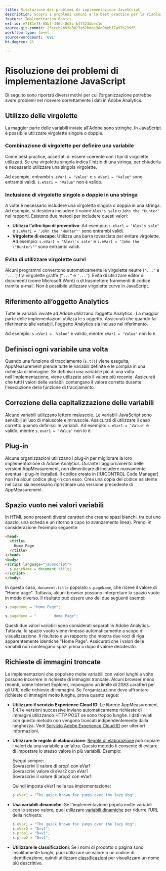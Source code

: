 ```yaml
---
title: Risoluzione dei problemi di implementazione JavaScript
description: Scopri i problemi comuni e le best practice per la risoluzione dei problemi dell’implementazione JavaScript.
feature: Implementation Basics
exl-id: e7181e78-65bf-446d-8d5c-b47323dbec1d
source-git-commit: 25eccb2b9fe3827e62b0ae98d9bebf7a97b239f5
workflow-type: tm+mt
source-wordcount: '691'
ht-degree: 2%

---
```


# Risoluzione dei problemi di implementazione JavaScript

Di seguito sono riportati diversi motivi per cui l’organizzazione potrebbe avere problemi nel ricevere correttamente i dati in Adobe Analytics.

## Utilizzo delle virgolette

La maggior parte delle variabili inviate all&#39;Adobe sono stringhe. In JavaScript è possibile utilizzare virgolette singole o doppie.

### Combinazione di virgolette per definire una variabile

Come best practice, accertati di essere coerente con i tipi di virgolette utilizzati. Se una virgoletta singola indica l&#39;inizio di una stringa, per chiuderla è necessario utilizzare una singola virgolette.

Ad esempio, entrambi `s.eVar1 = 'Value'` e `s.eVar1 = "Value"` sono entrambi validi. `s.eVar1 = 'Value"` non è valido.

### Inclusione di virgolette singole o doppie in una stringa

A volte è necessario includere una virgoletta singola o doppia in una stringa. Ad esempio, si desidera includere il valore `Alex's sale` o `John the "Hunter"` nei rapporti. Esistono due metodi per includere questi valori:

* **Utilizza l&#39;altro tipo di preventivo**: Ad esempio: `s.eVar1 = "Alex's sale"` e `s.eVar1 = 'John the "Hunter"'` sono entrambi validi.
* **Virgolette di escape**: Utilizza una barra rovesciata per evitare virgolette. Ad esempio: `s.eVar1 = 'Alex\'s sale'` e `s.eVar1 = "John the \"Hunter\""` sono entrambi validi.

### Evita di utilizzare virgolette curvi

Alcuni programmi convertono automaticamente le virgolette neutre (`"..."` e `'...'`) tra virgolette graffe (`“...”` e `‘...’`). Evita di utilizzare editor di documenti (come Microsoft Word) o di trasmettere frammenti di codice tramite e-mail. Non è possibile utilizzare virgolette curve in JavaScript.

## Riferimento all’oggetto Analytics

Tutte le variabili inviate ad Adobe utilizzano l’oggetto Analytics . La maggior parte delle implementazioni utilizza le `s` oggetto. Assicurati che quando fai riferimento alle variabili, l&#39;oggetto Analytics sia incluso nel riferimento.

Ad esempio: `s.eVar1 = 'Value'` è valido, mentre `eVar1 = 'Value'` non lo è.

## Definisci ogni variabile una volta

Quando una funzione di tracciamento (`s.t()`) viene eseguita, AppMeasurement prende tutte le variabili definite e le compila in una richiesta di immagine. Se definisci una variabile più di una volta nell’implementazione, viene utilizzato solo il valore più recente. Assicurati che tutti i valori delle variabili contengano il valore corretto durante l&#39;esecuzione della funzione di tracciamento.

## Correzione della capitalizzazione delle variabili

Alcune variabili utilizzano lettere maiuscole. Le variabili JavaScript sono sensibili all’uso di maiuscole e minuscole. Assicurati di utilizzare il caso corretto quando definisci le variabili. Ad esempio: `s.eVar1 = 'Value'` è valido, mentre `s.evar1 = 'Value'` non lo è.

## Plug-in

Alcune organizzazioni utilizzano i plug-in per migliorare la loro implementazione di Adobe Analytics. Durante l&#39;aggiornamento delle versioni AppMeasurement, non dimenticare di includere nuovamente eventuali plug-in installati. Il codice creato in [!UICONTROL Code Manager] non ha alcun codice plug-in con esso. Crea una copia del codice esistente nel caso sia necessario ripristinare una versione precedente di AppMeasurement.

## Spazio vuoto nei valori variabili

In HTML sono presenti diversi caratteri che creano spazi bianchi. tra cui uno spazio, una scheda e un ritorno a capo (o avanzamento linea). Prendi in considerazione l’esempio seguente:

```html
<head>
  <title>
    Home Page
  </title>
</head>
<body>
<script language="javascript">
  s.pageName = document.title;
</script>
</body>
```

In questo caso, `document.title` popolato `s.pageName`, che riceve il valore di &quot;Home page&quot;. Tuttavia, alcuni browser possono interpretare lo spazio vuoto in modo diverso. Il risultato può essere uno dei due seguenti esempi:

```js
s.pageName = "Home Page";
```

```js
s.pageName = "        Home Page";
```

Questi due valori variabili sono considerati separati in Adobe Analytics. Tuttavia, lo spazio vuoto viene rimosso automaticamente a scopo di visualizzazione. Il risultato è un rapporto che mostra due voci di riga apparentemente identiche &quot;Home Page&quot;. Assicurati che i valori delle variabili non contengano spazi prima o dopo il valore desiderato.

## Richieste di immagini troncate

Le implementazioni che popolano molte variabili con valori lunghi a volte possono incorrere in richieste di immagini troncate. Alcuni browser meno recenti, come Internet Explorer, impongono un limite di 2083 caratteri per gli URL delle richieste di immagini. Se l&#39;organizzazione deve affrontare richieste di immagini molto lunghe, prova quanto segue:

* **Utilizzare il servizio Experience Cloud ID**: Le librerie AppMeasurement 1.4.1 e versioni successive inviano automaticamente richieste di immagini utilizzando HTTP POST se sono troppo lunghe. I dati inviati con questo metodo non vengono troncati indipendentemente dalla lunghezza. Vedi [Servizio Adobe Experience Cloud ID](https://experienceleague.adobe.com/docs/id-service/using/home.html?lang=it) per ulteriori informazioni.
* **Utilizzare le regole di elaborazione**: [Regole di elaborazione](/help/admin/admin/c-processing-rules/processing-rules.md) può copiare i valori da una variabile a un&#39;altra. Questo metodo ti consente di evitare di impostare lo stesso valore in più variabili. Esempio:

   Esegui sempre:<br>
Sovrascrivi il valore di prop1 con eVar1<br>
Sovrascrivi valore di eVar2 con eVar1<br>
Sovrascrivi il valore di prop2 con eVar1<br>

   Quindi imposta eVar1 nella tua implementazione:

   ```js
   s.eVar1 = "The quick brown fox jumps over the lazy dog";
   ```

* **Usa variabili dinamiche**: Se l&#39;implementazione popola molte variabili con lo stesso valore, puoi utilizzare [variabili dinamiche](/help/implement/vars/page-vars/dynamic-variables.md) per ridurre l’URL della richiesta:

   ```js
   s.eVar1 = "The quick brown fox jumps over the lazy dog";
   s.eVar2 = "D=v1";
   s.prop1 = "D=v1";
   s.prop2 = "D=v1";
   ```

* **Utilizzare le classificazioni**: Se i nomi di prodotto o pagina sono insolitamente lunghi, puoi utilizzare un valore o un codice di identificazione, quindi utilizzare [classificazioni](/help/components/classifications/c-classifications.md) per visualizzare un nome più descrittivo.
